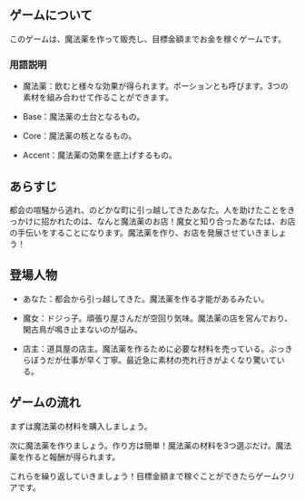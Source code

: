 ## ゲームについて

このゲームは、魔法薬を作って販売し、目標金額までお金を稼ぐゲームです。

### 用語説明
- 魔法薬：飲むと様々な効果が得られます。ポーションとも呼びます。3つの素材を組み合わせて作ることができます。

- Base：魔法薬の土台となるもの。

- Core：魔法薬の核となるもの。

- Accent：魔法薬の効果を底上げするもの。

## あらすじ
都会の喧騒から逃れ、のどかな町に引っ越してきたあなた。人を助けたことをきっかけに招かれたのは、なんと魔法薬のお店！魔女と知り合ったあなたは、お店の手伝いをすることになります。魔法薬を作り、お店を発展させていきましょう！

## 登場人物

- あなた：都会から引っ越してきた。魔法薬を作る才能があるみたい。

- 魔女：ドジっ子。頑張り屋さんだが空回り気味。魔法薬の店を営んでおり、閑古鳥が鳴き止まないのが悩み。

- 店主：道具屋の店主。魔法薬を作るために必要な材料を売っている。ぶっきらぼうだが仕事が早く丁寧。最近急に素材の売れ行きがよくなり驚いている。

## ゲームの流れ
まずは魔法薬の材料を購入しましょう。

次に魔法薬を作りましょう。作り方は簡単！魔法薬の材料を3つ選ぶだけ。魔法薬を作ると報酬が得られます。

これらを繰り返していきましょう！目標金額まで稼ぐことができたらゲームクリアです。